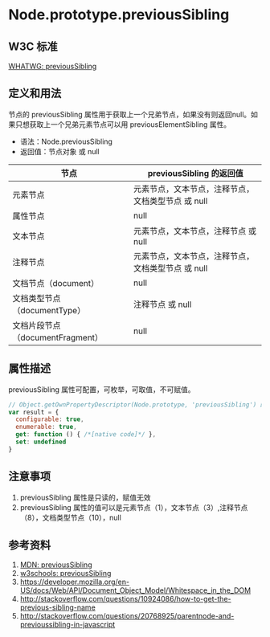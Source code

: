 # Node.prototype.previousSibling

## W3C 标准
[WHATWG: previousSibling](https://dom.spec.whatwg.org/#dom-node-previoussibling)

## 定义和用法
节点的 previousSibling 属性用于获取上一个兄弟节点，如果没有则返回null。如果只想获取上一个兄弟元素节点可以用 previousElementSibling 属性。

- 语法：Node.previousSibling
- 返回值：节点对象 或 null

节点 | previousSibling 的返回值
--- | ---
元素节点 | 元素节点，文本节点，注释节点，文档类型节点 或 null
属性节点 | null
文本节点 | 元素节点，文本节点，注释节点 或 null
注释节点 | 元素节点，文本节点，注释节点，文档类型节点 或 null
文档节点（document） | null
文档类型节点（documentType） | 注释节点 或 null
文档片段节点（documentFragment） | null

## 属性描述
previousSibling 属性可配置，可枚举，可取值，不可赋值。
```javascript
// Object.getOwnPropertyDescriptor(Node.prototype, 'previousSibling') 的结果如下：
var result = {
  configurable: true,
  enumerable: true,
  get: function () { /*[native code]*/ },
  set: undefined
}
```

## 注意事项
1. previousSibling 属性是只读的，赋值无效
2. previousSibling 属性的值可以是元素节点（1），文本节点（3）,注释节点（8），文档类型节点（10），null

## 参考资料
1. [MDN: previousSibling](https://developer.mozilla.org/en-US/docs/Web/API/Node/previousSibling)
2. [w3schools: previousSibling](http://www.w3schools.com/jsref/prop_node_previoussibling.asp)
3. https://developer.mozilla.org/en-US/docs/Web/API/Document_Object_Model/Whitespace_in_the_DOM
4. http://stackoverflow.com/questions/10924086/how-to-get-the-previous-sibling-name
5. http://stackoverflow.com/questions/20768925/parentnode-and-previoussibling-in-javascript
